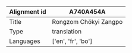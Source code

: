 |Alignment id | A740A454A
| --- | --- 
|Title | Rongzom Chökyi Zangpo 
|Type | translation
|Languages | ['en', 'fr', 'bo']
